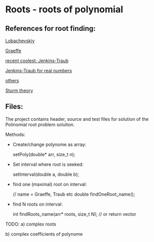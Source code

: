 # Roots - roots of polynomial

## References for root finding:

[Lobachevskiy](https://ru.wikipedia.org/wiki/%D0%9C%D0%B5%D1%82%D0%BE%D0%B4_%D0%9B%D0%BE%D0%B1%D0%B0%D1%87%D0%B5%D0%B2%D1%81%D0%BA%D0%BE%D0%B3%D0%BE_%E2%80%94_%D0%93%D1%80%D0%B5%D1%84%D1%84%D0%B5)

[Graeffe](https://en.wikipedia.org/wiki/Graeffe%27s_method)

[recent coolest: Jenkins-Traub ](https://en.wikipedia.org/wiki/Jenkins%E2%80%93Traub_algorithm)

[Jenkins-Traub for real numbers](https://www.researchgate.net/publication/242529401_A_Three-Stage_Algorithm_for_Real_Polynomials_Using_Quadratic_Iteration)

[others](https://en.wikipedia.org/wiki/Root-finding_algorithms)

[Sturm theory](https://en.wikipedia.org/wiki/Sturm%27s_theorem)

## Files:

The project contains header, source and test files for solution
of the Polinomial root problem solution.

Methods:

- Create/change polynome as array:

  setPoly(double* arr, size_t n);
 
- Set interval where root is seeked:

  setInterval(double a, double b);

- find one (maximal) root on interval:

  // name = Graeffe, Traub etc
  double findOneRoot_name(); 

- find N roots on interval:

  int findRoots_name(arr* roots, size_t N); // or return vector

TODO:
  a) complex roots

  b) complex coefficients of polynome










